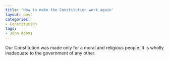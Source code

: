 ```yaml
---
title: 'How to make the Constitution work again'
layout: post
categories:
- Constitution
tags:
- John Adams
---
```


Our Constitution was made only for a moral and religious people. It is wholly inadequate to the government of any other.